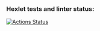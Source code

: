 ### Hexlet tests and linter status:
[![Actions Status](https://github.com/Denisof/typescript-project-81/actions/workflows/hexlet-check.yml/badge.svg)](https://github.com/Denisof/typescript-project-81/actions)